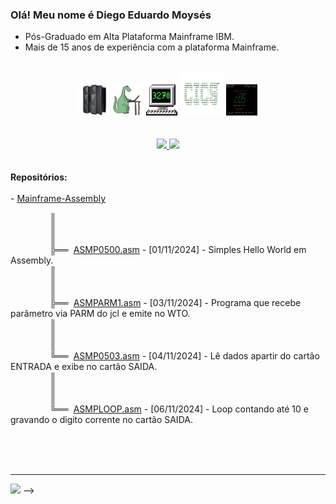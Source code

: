   ### Olá! Meu nome é Diego Eduardo Moysés 
  - Pós-Graduado em Alta Plataforma Mainframe IBM.
  - Mais de 15 anos de experiência com a plataforma Mainframe.
  <br>
<div align="center" style="display: inline_block">
<img src="https://github.com/diegoemoyses/diegoemoyses/blob/main/IBM-Z14-removebg-preview.png" alt="IBM Z14" width="50" height="50">
<img src="https://github.com/diegoemoyses/diegoemoyses/blob/main/cobol_dino-removebg-preview.png" alt="Dino COBOL" width="50" height="50">
<img src="https://github.com/diegoemoyses/diegoemoyses/blob/main/3270_icon-removebg-preview.png" alt="3270" width="50" height="50">
<img src="https://github.com/diegoemoyses/diegoemoyses/blob/main/cics-removebg-preview.png" alt="3270" width="70" height="70">
<img src="https://github.com/diegoemoyses/diegoemoyses/blob/main/zos_img.png" alt="ZOS" width="50" height="50">
  
</div>
 <br>
<br>
<div align="center">
  <a href="https://github.com/diegoemoyses">
  <img height="150em" src="https://github-readme-stats.vercel.app/api?username=diegoemoyses&show_icons=true&theme=dracula&include_all_commits=true&count_private=true"/>
  <img height="150em" src="https://github-readme-stats.vercel.app/api/top-langs/?username=diegoemoyses&layout=compact&langs_count=7&theme=dracula"/>
  </a>
</div>
<br><br>
<b>Repositórios:</b>
<div align="left">  
 <br>  
  - <a href="https://github.com/diegoemoyses/Mainframe-Assembly">Mainframe-Assembly</a><br>
 
&nbsp;&nbsp;&nbsp;&nbsp;&nbsp;&nbsp;&nbsp;&nbsp;&nbsp;&nbsp;&nbsp;&nbsp;&nbsp;&nbsp;&nbsp;&nbsp;║<br>
&nbsp;&nbsp;&nbsp;&nbsp;&nbsp;&nbsp;&nbsp;&nbsp;&nbsp;&nbsp;&nbsp;&nbsp;&nbsp;&nbsp;&nbsp;&nbsp;║<br>
&nbsp;&nbsp;&nbsp;&nbsp;&nbsp;&nbsp;&nbsp;&nbsp;&nbsp;&nbsp;&nbsp;&nbsp;&nbsp;&nbsp;&nbsp;&nbsp;║<br>
&nbsp;&nbsp;&nbsp;&nbsp;&nbsp;&nbsp;&nbsp;&nbsp;&nbsp;&nbsp;&nbsp;&nbsp;&nbsp;&nbsp;&nbsp;&nbsp;╠══&nbsp; <a href="https://github.com/diegoemoyses/Mainframe-Assembly/blob/main/ASMP0500.asm"> ASMP0500.asm</a> - [01/11/2024] - Simples Hello World em Assembly.<br>
&nbsp;&nbsp;&nbsp;&nbsp;&nbsp;&nbsp;&nbsp;&nbsp;&nbsp;&nbsp;&nbsp;&nbsp;&nbsp;&nbsp;&nbsp;&nbsp;║<br>
&nbsp;&nbsp;&nbsp;&nbsp;&nbsp;&nbsp;&nbsp;&nbsp;&nbsp;&nbsp;&nbsp;&nbsp;&nbsp;&nbsp;&nbsp;&nbsp;║<br>
&nbsp;&nbsp;&nbsp;&nbsp;&nbsp;&nbsp;&nbsp;&nbsp;&nbsp;&nbsp;&nbsp;&nbsp;&nbsp;&nbsp;&nbsp;&nbsp;║<br>
&nbsp;&nbsp;&nbsp;&nbsp;&nbsp;&nbsp;&nbsp;&nbsp;&nbsp;&nbsp;&nbsp;&nbsp;&nbsp;&nbsp;&nbsp;&nbsp;╠══&nbsp;  <a href="https://github.com/diegoemoyses/Mainframe-Assembly/blob/main/ASMPARM1.asm">ASMPARM1.asm</a> - [03/11/2024] - Programa que recebe parâmetro via PARM do jcl e emite no WTO.<br>
&nbsp;&nbsp;&nbsp;&nbsp;&nbsp;&nbsp;&nbsp;&nbsp;&nbsp;&nbsp;&nbsp;&nbsp;&nbsp;&nbsp;&nbsp;&nbsp;║<br>
&nbsp;&nbsp;&nbsp;&nbsp;&nbsp;&nbsp;&nbsp;&nbsp;&nbsp;&nbsp;&nbsp;&nbsp;&nbsp;&nbsp;&nbsp;&nbsp;║<br>
&nbsp;&nbsp;&nbsp;&nbsp;&nbsp;&nbsp;&nbsp;&nbsp;&nbsp;&nbsp;&nbsp;&nbsp;&nbsp;&nbsp;&nbsp;&nbsp;║<br>
&nbsp;&nbsp;&nbsp;&nbsp;&nbsp;&nbsp;&nbsp;&nbsp;&nbsp;&nbsp;&nbsp;&nbsp;&nbsp;&nbsp;&nbsp;&nbsp;╚══&nbsp;  <a href="https://github.com/diegoemoyses/Mainframe-Assembly/blob/main/ASMP0503.asm">ASMP0503.asm</a> - [04/11/2024] - Lê dados apartir do cartão ENTRADA e exibe no cartão SAIDA.<br>
&nbsp;&nbsp;&nbsp;&nbsp;&nbsp;&nbsp;&nbsp;&nbsp;&nbsp;&nbsp;&nbsp;&nbsp;&nbsp;&nbsp;&nbsp;&nbsp;║<br>
&nbsp;&nbsp;&nbsp;&nbsp;&nbsp;&nbsp;&nbsp;&nbsp;&nbsp;&nbsp;&nbsp;&nbsp;&nbsp;&nbsp;&nbsp;&nbsp;║<br>
&nbsp;&nbsp;&nbsp;&nbsp;&nbsp;&nbsp;&nbsp;&nbsp;&nbsp;&nbsp;&nbsp;&nbsp;&nbsp;&nbsp;&nbsp;&nbsp;║<br>
&nbsp;&nbsp;&nbsp;&nbsp;&nbsp;&nbsp;&nbsp;&nbsp;&nbsp;&nbsp;&nbsp;&nbsp;&nbsp;&nbsp;&nbsp;&nbsp;╚══&nbsp;  <a href="https://github.com/diegoemoyses/Mainframe-Assembly/blob/main/ASMPLOOP.asm">ASMPLOOP.asm</a> - [06/11/2024] - Loop contando até 10 e gravando o digito corrente no cartão SAIDA.<br>



<br><br><br>
  <hr>
 <a href="https://www.linkedin.com/in/diego-eduardo-moys%C3%A9s-4a267740/" target="_blank"><img src="https://img.shields.io/badge/-LinkedIn-%230077B5?style=for-the-badge&logo=linkedin&logoColor=white" target="_blank"></a>
-->
 


